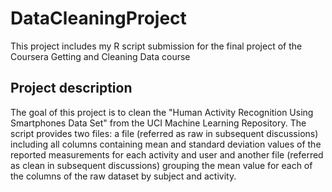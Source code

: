 # DataCleaningProject
This project includes my R script submission for the final project of the Coursera Getting and Cleaning Data course

## Project description
The goal of this project is to clean the "Human Activity Recognition Using Smartphones Data Set" from the UCI Machine Learning Repository. The script provides two files: a file (referred as raw in subsequent discussions) including all columns containing mean and standard deviation values of the reported measurements for each activity and user and another file (referred as clean in subsequent discussions) grouping the mean value for each of the columns of the raw dataset by subject and activity.

